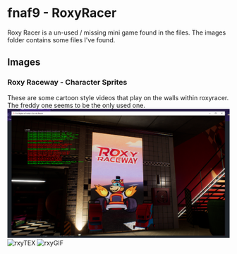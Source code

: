 # fnaf9 - RoxyRacer

Roxy Racer is a un-used / missing mini game found in the files. The images folder contains some files I've found.

## Images

### Roxy Raceway - Character Sprites

These are some cartoon style videos that play on the walls within roxyracer. The freddy one seems to be the only used one.
![rxyRcw](https://raw.githubusercontent.com/Joshua-Noakes1/FNAF9/main/hidden/RoxyRacer/images/rxyracer-feddy.png)
![rxyTEX](https://raw.githubusercontent.com/Joshua-Noakes1/FNAF9/main/hidden/RoxyRacer/images/TEX-Roxy-racewaykart-2.png)
![rxyGIF](https://raw.githubusercontent.com/Joshua-Noakes1/FNAF9/main/hidden/RoxyRacer/images/Compile/Roxy-RoxyRacer/roxyRaceway-compile.gif)
